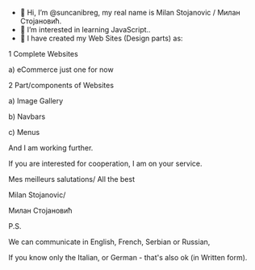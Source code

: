 - 👋 Hi, I’m @suncanibreg, my real name is  Milan Stojanovic / Милан Стојановић.
- 👀 I’m interested in learning JavaScript..
- 🌱 I have created my Web Sites (Design parts) as:

1 Complete Websites

  a) eCommerce just one for now


2 Part/components of Websites

  a) Image Gallery

  b) Navbars

  c) Menus

And I am working further.

If you are interested for cooperation, I am on your service.

Mes meilleurs salutations/ All the best

Milan Stojanovic/

Милан Стојановић

P.S.

We can communicate in English, French, Serbian or Russian, 

If you know only the Italian, or German - that's also ok (in Written form).



